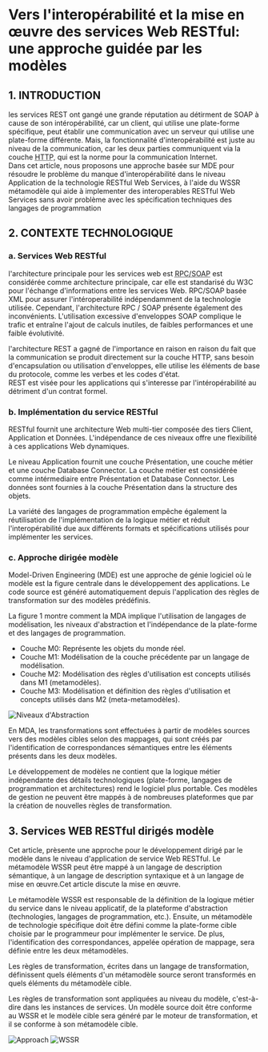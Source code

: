 # Vers l'interopérabilité et la mise en œuvre des services Web RESTful: une approche guidée par les modèles

## 1. INTRODUCTION
les services REST ont gangé une grande réputation au détirment de SOAP à cause de son intéropérabilité, car un client, qui utilise une plate-forme spécifique, peut établir une communication avec un serveur qui utilise une plate-forme différente.
Mais, la fonctionnalité d'interopérabilité est juste au niveau de la communication, car les deux parties communiquent via la couche <abbr title="Hypertext Transfer Protocol">HTTP</abbr>, qui est la norme pour la communication Internet.<br>
Dans cet article, nous proposons une approche basée sur MDE pour résoudre le problème du manque d'interopérabilité dans le niveau Application de la technologie RESTful Web Services, à l'aide du WSSR métamodèle qui aide à implementer des interoperables RESTful Web Services sans avoir problème avec les spécification techniques des langages de programmation

## 2. CONTEXTE TECHNOLOGIQUE
### a. Services Web RESTful
l'architecture principale pour les services web est <abbr title="Remote Procedure Call/Simple Object Access Protocol">RPC/SOAP</abbr> est considérée comme architecture principale, car elle est standarisé du W3C pour l'échange d'informations entre les services Web. RPC/SOAP basée XML pour assurer l'intéroperabilité indépendamment de la technologie utilisée.
Cependant, l'architecture RPC / SOAP présente également des inconvénients. L'utilisation excessive d'enveloppes SOAP complique le trafic et entraîne l'ajout de calculs inutiles, de faibles performances et une faible évolutivité.

l'architecture REST a gagné de l'importance en raison en raison du fait que la communication se produit directement sur la couche HTTP, sans besoin d'encapsulation ou utilisation d'enveloppes, elle utilise les éléments de base du protocole, comme les verbes et les codes d'état.<br>
REST est visée pour les applications qui s'interesse par l'intéropérabilité au détriment d'un contrat formel.

### b. Implémentation du service RESTful
RESTful fournit une architecture Web multi-tier composée des tiers Client, Application et Données. L'indépendance de ces niveaux offre une flexibilité à ces applications Web dynamiques.

Le niveau Application fournit une couche Présentation, une couche métier et une couche Database Connector. La couche métier est considérée comme intérmediaire entre Présentation et Database Connector. Les données sont fournies à la couche Présentation dans la structure des objets.

La variété des langages de programmation empêche également la réutilisation de l'implémentation de la logique métier et réduit l'interopérabilité due aux différents formats et spécifications utilisés pour implémenter les services.

### c. Approche dirigée modèle
Model-Driven Engineering (MDE) est une approche de génie logiciel où le modèle est la figure centrale dans le développement des applications. Le code source est généré automatiquement depuis l'application des règles de transformation sur des modèles prédéfinis.

La figure 1 montre comment la MDA implique l'utilisation de langages de modélisation, les niveaux d'abstraction et l'indépendance de la plate-forme et des langages de programmation. 

+ Couche M0: Représente les objets du monde réel.
+ Couche M1: Modélisation de la couche précédente par un langage de modélisation.
+ Couche M2: Modélisation des règles d'utilisation est concepts utilisés dans M1 (metamodèles).
+ Couche M3: Modélisation et définition des règles d'utilisation et concepts utilisés dans M2 (meta-metamodèles).

![Niveaux d'Abstraction](https://i.imgur.com/IwffJnZ.png "Niveaux d'Abstraction pour la MDA")

En MDA, les transformations sont effectuées à partir de modèles sources vers des modèles cibles selon des mappages, qui sont créés par l'identification de correspondances sémantiques entre les éléments présents dans les deux modèles.

Le développement de modèles ne contient que la logique métier indépendante des détails technologiques (plate-forme, langages de programmation et architectures) rend le logiciel plus portable. Ces modèles de gestion ne peuvent être mappés à de nombreuses plateformes que par la création de nouvelles règles de transformation.

## 3. Services WEB RESTful dirigés modèle
Cet article, prèsente une approche pour le développement dirigé par le modèle dans le niveau d'application de service Web RESTful.
Le métamodèle WSSR peut être mappé à un langage de description sémantique, à un langage de description syntaxique et à un langage de mise en œuvre.Cet article discute la mise en œuvre.

Le métamodèle WSSR est responsable de la définition de la logique métier du service dans le niveau applicatif, de la plateforme d'abstraction (technologies, langages de programmation, etc.). Ensuite, un métamodèle de technologie spécifique doit être défini comme la plate-forme cible choisie par le programmeur pour implémenter le service. De plus, l'identification des correspondances, appelée opération de mappage, sera définie entre les deux métamodèles.

Les règles de transformation, écrites dans un langage de transformation, définissent quels éléments d'un métamodèle source seront transformés en quels éléments du métamodèle cible.

Les règles de transformation sont appliquées au niveau du modèle, c'est-à-dire dans les instances de services. Un modèle source doit être conforme au WSSR et le modèle cible sera généré par le moteur de transformation, et il se conforme à son métamodèle cible.

![Approach](https://i.imgur.com/es2pK8a.png "Diagramme d'activité de l'approche")
![WSSR](https://i.imgur.com/ysucKZ6.png "WSSR")